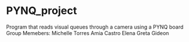# PYNQ_project
Program that reads visual queues through a camera using a PYNQ board
Group Memebers:
  Michelle Torres
  Amia Castro
  Elena
  Greta Gideon
